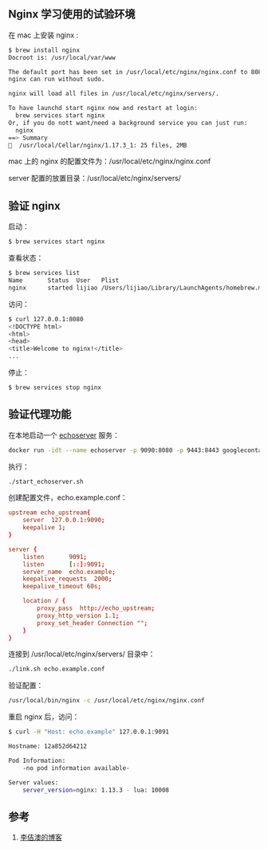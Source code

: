 ## Nginx 学习使用的试验环境

在 mac 上安装 nginx :

```sh
$ brew install nginx
Docroot is: /usr/local/var/www

The default port has been set in /usr/local/etc/nginx/nginx.conf to 8080 so that
nginx can run without sudo.

nginx will load all files in /usr/local/etc/nginx/servers/.

To have launchd start nginx now and restart at login:
  brew services start nginx
Or, if you do nott want/need a background service you can just run:
  nginx
==> Summary
🍺  /usr/local/Cellar/nginx/1.17.3_1: 25 files, 2MB
```

mac 上的 nginx 的配置文件为：/usr/local/etc/nginx/nginx.conf

server 配置的放置目录：/usr/local/etc/nginx/servers/

## 验证 nginx

启动：

```sh
$ brew services start nginx
```

查看状态：

```sh
$ brew services list
Name       Status  User   Plist
nginx      started lijiao /Users/lijiao/Library/LaunchAgents/homebrew.mxcl.nginx.plist
```

访问：

```sh
$ curl 127.0.0.1:8080
<!DOCTYPE html>
<html>
<head>
<title>Welcome to nginx!</title>
...
```

停止：

```sh
$ brew services stop nginx
```

## 验证代理功能

在本地启动一个 [echoserver](../envoy/echoserver.md) 服务：

```sh
docker run -idt --name echoserver -p 9090:8080 -p 9443:8443 googlecontainer/echoserver:1.10
```

执行：

```sh
./start_echoserver.sh
```

创建配置文件，echo.example.conf：

```conf
upstream echo_upstream{
    server  127.0.0.1:9090;
    keepalive 1;
}

server {
    listen       9091;
    listen       [::]:9091;
    server_name  echo.example;
    keepalive_requests  2000;
    keepalive_timeout 60s;

    location / {
        proxy_pass  http://echo_upstream;
        proxy_http_version 1.1;
        proxy_set_header Connection "";
    }
}
```

连接到 /usr/local/etc/nginx/servers/ 目录中：

```sh
./link.sh echo.example.conf
```

验证配置：

```sh
/usr/local/bin/nginx -c /usr/local/etc/nginx/nginx.conf
```

重启 nginx 后，访问：

```sh
$ curl -H "Host: echo.example" 127.0.0.1:9091

Hostname: 12a852d64212

Pod Information:
	-no pod information available-

Server values:
	server_version=nginx: 1.13.3 - lua: 10008
```

## 参考

1. [李佶澳的博客][1]

[1]: https://www.lijiaocn.com "李佶澳的博客"
